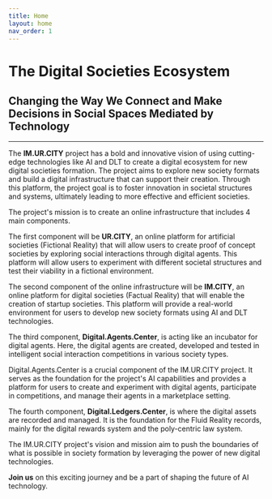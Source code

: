 ```yaml
---
title: Home
layout: home
nav_order: 1
---
```


# The Digital Societies Ecosystem

## Changing the Way We Connect and Make Decisions in Social Spaces Mediated by Technology
---------------------------------------

The **IM.UR.CITY** project has a bold and innovative vision of using cutting-edge technologies like AI and DLT to create a digital ecosystem for new digital societies formation. 
The project aims to explore new society formats and build a digital infrastructure that can support their creation.
Through this platform, the project goal is to foster innovation in societal structures and systems, ultimately leading to more effective and efficient societies.

The project's mission is to create an online infrastructure that includes 4 main components.

The first component will be **UR.CITY**, an online platform for artificial societies (Fictional Reality) that will allow users to create proof of concept societies by exploring social interactions through digital agents. This platform will allow users to experiment with different societal structures and test their viability in a fictional environment.

The second component of the online infrastructure will be **IM.CITY**, an online platform for digital societies (Factual Reality) that will enable the creation of startup societies. This platform will provide a real-world environment for users to develop new society formats using AI and DLT technologies.

The third component, **Digital.Agents.Center**, is acting like an incubator for digital agents. Here, the digital agents are created, developed and tested in intelligent social interaction competitions in various society types.

Digital.Agents.Center is a crucial component of the IM.UR.CITY project. It serves as the foundation for the project's AI capabilities and provides a platform for users to create and experiment with digital agents, participate in competitions, and manage their agents in a marketplace setting. 

The fourth component, **Digital.Ledgers.Center**, is where the digital assets are recorded and managed. It is the foundation for the Fluid Reality records, mainly for the digital rewards system and the poly-centric law system.

The IM.UR.CITY project's vision and mission aim to push the boundaries of what is possible in society formation by leveraging the power of new digital technologies.

**Join us** on this exciting journey and be a part of shaping the future of AI technology.


[IM.CITY]: https://docs.im.city "The ImMersive City"
[UR.CITY]: https://docs.ur.city "The UnReal City"